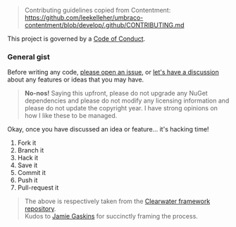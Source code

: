 > Contributing guidelines copied from Contentment:
> <https://github.com/leekelleher/umbraco-contentment/blob/develop/.github/CONTRIBUTING.md>

This project is governed by a [Code of Conduct](CODE_OF_CONDUCT.md).

### General gist

Before writing any code, [please open an issue](https://github.com/leekelleher/umbraco-contentment/issues), or [let's have a discussion](https://github.com/leekelleher/umbraco-contentment/discussions) about any features or ideas that you may have.

> **No-nos!** Saying this upfront, please do not upgrade any NuGet dependencies and please do not modify any licensing information and please do not update the copyright year.
> I have strong opinions on how I like these to be managed.

Okay, once you have discussed an idea or feature... it's hacking time!

1. Fork it
2. Branch it
3. Hack it
4. Save it
5. Commit it
6. Push it
7. Pull-request it

> The above is respectively taken from the [Clearwater framework repository](https://github.com/clearwater-rb/clearwater/blob/master/README.md#contributing).<br>
> Kudos to [Jamie Gaskins](https://github.com/jgaskins) for succinctly framing the process.
